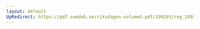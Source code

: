 ```yaml
---
layout: default
UpRedirect: https://pdf.swedeb.se/riksdagen-volumeG-pdf/199293/reg_199293/reg_199293_0558.pdf
---
```

